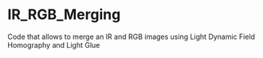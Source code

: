 # IR_RGB_Merging
Code that allows to merge an IR and RGB images using Light Dynamic Field Homography and Light Glue
